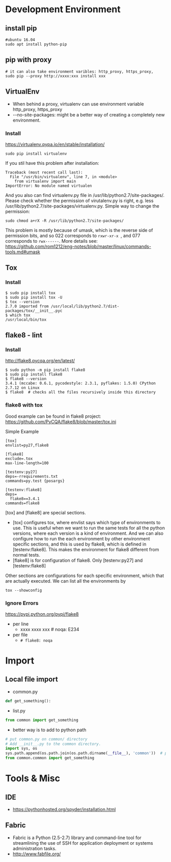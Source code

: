 # Development Environment
## install pip
```
#ubuntu 16.04
sudo apt install python-pip
```
## pip with proxy
```
# it can also take environment varibles: http_proxy, https_proxy,
sudo pip --proxy http://xxxx:xxx install xxx
```
## VirtualEnv
* When behind a proxy, virtualenv can use environment variable http_proxy, https_proxy
* --no-site-packages: might be a better way of creating a completely new environment.

### Install
https://virtualenv.pypa.io/en/stable/installation/
```
sudo pip install virtualenv
```
If you stil have this problem after installation:
```
Traceback (most recent call last):
  File "/usr/bin/virtualenv", line 7, in <module>
    from virtualenv import main
ImportError: No module named virtualen
```
And you also can find virtualenv.py file in /usr/lib/python2.7/site-packages/. Please check whether the permission of virutalenv.py is right, e.g. less /usr/lib/python2.7/site-packages/virtualenv.py. Simple way to change the permission:
```
sudo chmod a+rX -R /usr/lib/python2.7/site-packages/
```
This problem is mostly because of umask, which is the reverse side of permission bits, and so 022 corresponds to ```rxwr-xr-x
```, and 077 corresponds to ```rwx------```. More details see: https://github.com/rom1212/eng-notes/blob/master/linux/commands-tools.md#umask

## Tox
### Install
```
$ sudo pip install tox
$ sudo pip install tox -U
$ tox --version
2.7.0 imported from /usr/local/lib/python2.7/dist-packages/tox/__init__.pyc
$ which tox
/usr/local/bin/tox
```

## flake8 - lint
### Install
http://flake8.pycqa.org/en/latest/
```
$ sudo python -m pip install flake8
$ sudo pip install flake8
$ flake8 --version
3.4.1 (mccabe: 0.6.1, pycodestyle: 2.3.1, pyflakes: 1.5.0) CPython 2.7.12 on Linux
$ flake8  # checks all the files recursively inside this directory
```
### flake8 with tox
Good example can be found in flake8 project: https://github.com/PyCQA/flake8/blob/master/tox.ini

Simple Example
```
[tox]
envlist=py27,flake8

[flake8]
exclude=.tox
max-line-length=100

[testenv:py27]
deps=-rrequirements.txt
commands=py.test {posargs}

[testenv:flake8]
deps=
  flake8==3.4.1
commands=flake8
```
[tox] and [flake8] are special sections. 
* [tox] configures tox, where envlist says which type of environments to use. This is useful when we want to run the same tests for all the python versions, where each version is a kind of environment. And we can also configure how to run the each environment by other environment specific sections, and this is used by flake8, which is defined in [testenv:flake8]. This makes the environment for flake8 different from normal tests.
* [flake8] is for configuration of flake8. Only [testenv:py27] and [testenv:flake8]

Other sections are configurations for each specific environment, which that are actually executed. We can list all the environments by 
 ```
 tox --showconfig
 ```

### Ignore Errors
https://pypi.python.org/pypi/flake8
* per line
   * xxxx xxxx xxx # noqa: E234
* per file
   * ```# flake8: noqa```

# Import
## Local file import
* common.py
```python
def get_something():
```
* list.py
```python
from common import get_something
```
* better way is to add to python path
```python
# put common.py on common/ directory
# Add __init__.py to the common directory.
import sys, os
sys.path.append(os.path.join(os.path.dirname(__file__), 'common'))  # path is a directory name
from common.common import get_something
```

# Tools & Misc
## IDE
* https://pythonhosted.org/spyder/installation.html
## Fabric
* Fabric is a Python (2.5-2.7) library and command-line tool for streamlining the use of SSH for application deployment or systems administration tasks.
* http://www.fabfile.org/
